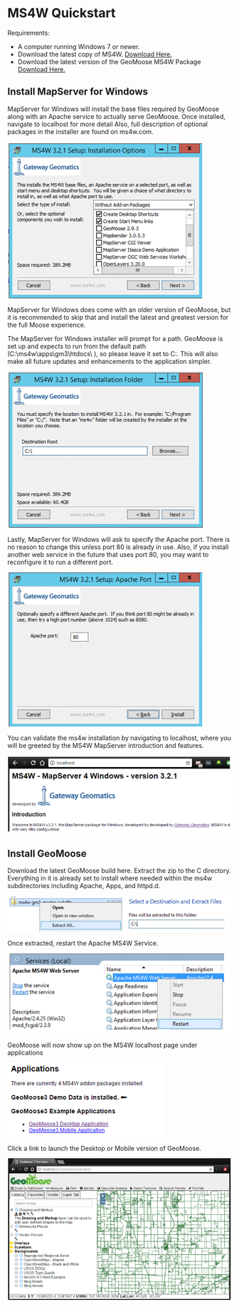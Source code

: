# MS4W Quickstart

Requirements:

 * A computer running Windows 7 or newer.
 * Download the latest copy of MS4W.  [Download Here.](http://ms4w.com)
 * Download the latest version of the GeoMoose MS4W Package [Download Here.](https://www.geomoose.org/downloads/gm3-examples-3.0.0-beta-ms4w.zip)

## Install MapServer for Windows

MapServer for Windows will install the base files required by GeoMoose along with an Apache service to actually serve GeoMoose. Once installed, navigate to localhost for more detail  Also, full description of optional packages in the installer are found on ms4w.com.

![ms4w setup screen 1](ms4w-setup-1.png)

MapServer for Windows does come with an older version of GeoMoose, but it is recommended to skip that and install the latest and greatest version for the full Moose experience.

The MapServer for Windows installer will prompt for a path. GeoMoose is set up and expects to run from the default path (C:\ms4w\apps\gm3\htdocs\ ), so please leave it set to C:\.  This will also make all future updates and enhancements to the application simpler.

![ms4w setup screen 2](ms4w-setup-2.png)

Lastly, MapServer for Windows will ask to specify the Apache port. There is no reason to change this unless port 80 is already in use. Also, if you install another web service in the future that uses port 80, you may want to reconfigure it to run a different port.

![ms4w setup screen 3](ms4w-setup-3.png)

You can validate the ms4w installation by navigating to localhost, where you will be greeted by the MS4W MapServer introduction and features.

![working ms4w](ms4w-success.png)

## Install GeoMoose

Download the latest GeoMoose build here.  Extract the zip to the C directory. Everything in it is already set to install where needed within the ms4w subdirectories including Apache, Apps, and httpd.d.

![geomoose extract zip](geomoose-setup-1.png)

Once extracted, restart the Apache MS4W Service.

![restart windows apache service](geomoose-setup-2.png)

GeoMoose will now show up on the MS4W localhost page under applications

![geomoose listing](geomoose-success-1.png)

Click a link to launch the Desktop or Mobile version of GeoMoose.

![geomoose desktop](geomoose-success-2.png)



